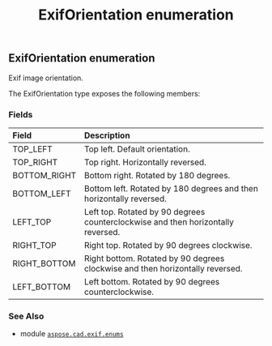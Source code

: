 ﻿---
title: ExifOrientation enumeration
second_title: Aspose.CAD for Python via .NET API References
description: 
type: docs
weight: 120
url: /python-net/aspose.cad.exif.enums/exiforientation/
is_root: false
---

## ExifOrientation enumeration

Exif image orientation.



The ExifOrientation type exposes the following members:

### Fields
| Field | Description |
| :- | :- |
| TOP_LEFT | Top left. Default orientation. |
| TOP_RIGHT | Top right. Horizontally reversed. |
| BOTTOM_RIGHT | Bottom right. Rotated by 180 degrees. |
| BOTTOM_LEFT | Bottom left. Rotated by 180 degrees and then horizontally reversed. |
| LEFT_TOP | Left top. Rotated by 90 degrees counterclockwise and then horizontally reversed. |
| RIGHT_TOP | Right top. Rotated by 90 degrees clockwise. |
| RIGHT_BOTTOM | Right bottom. Rotated by 90 degrees clockwise and then horizontally reversed. |
| LEFT_BOTTOM | Left bottom. Rotated by 90 degrees counterclockwise. |



### See Also
* module [`aspose.cad.exif.enums`](..)
